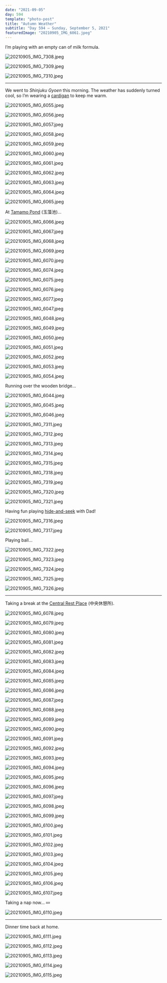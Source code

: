 ```yaml
---
date: "2021-09-05"
day: 594
template: "photo-post"
title: "Autumn Weather"
subtitle: "Day 594 – Sunday, September 5, 2021"
featuredImage: "20210905_IMG_6061.jpeg"
---
```


I’m playing with an empty can of milk formula.

![20210905_IMG_7308.jpeg](20210905_IMG_7308.jpeg)

![20210905_IMG_7309.jpeg](20210905_IMG_7309.jpeg)

![20210905_IMG_7310.jpeg](20210905_IMG_7310.jpeg)

<hr />

We went to *Shinjuku Gyoen* this morning. The weather has suddenly turned cool, so I’m wearing a <a href="https://en.wikipedia.org/wiki/Cardigan_(sweater)">cardigan</a> to keep me warm.

![20210905_IMG_6055.jpeg](20210905_IMG_6055.jpeg)

![20210905_IMG_6056.jpeg](20210905_IMG_6056.jpeg)

![20210905_IMG_6057.jpeg](20210905_IMG_6057.jpeg)

![20210905_IMG_6058.jpeg](20210905_IMG_6058.jpeg)

![20210905_IMG_6059.jpeg](20210905_IMG_6059.jpeg)

![20210905_IMG_6060.jpeg](20210905_IMG_6060.jpeg)

![20210905_IMG_6061.jpeg](20210905_IMG_6061.jpeg)

![20210905_IMG_6062.jpeg](20210905_IMG_6062.jpeg)

![20210905_IMG_6063.jpeg](20210905_IMG_6063.jpeg)

![20210905_IMG_6064.jpeg](20210905_IMG_6064.jpeg)

![20210905_IMG_6065.jpeg](20210905_IMG_6065.jpeg)

At <a href="https://goo.gl/maps/vVE8m7ZhYP7cMko79">Tamamo Pond</a> (玉藻池)…

![20210905_IMG_6066.jpeg](20210905_IMG_6066.jpeg)

![20210905_IMG_6067.jpeg](20210905_IMG_6067.jpeg)

![20210905_IMG_6068.jpeg](20210905_IMG_6068.jpeg)

![20210905_IMG_6069.jpeg](20210905_IMG_6069.jpeg)

![20210905_IMG_6070.jpeg](20210905_IMG_6070.jpeg)

![20210905_IMG_6074.jpeg](20210905_IMG_6074.jpeg)

![20210905_IMG_6075.jpeg](20210905_IMG_6075.jpeg)

![20210905_IMG_6076.jpeg](20210905_IMG_6076.jpeg)

![20210905_IMG_6077.jpeg](20210905_IMG_6077.jpeg)

![20210905_IMG_6047.jpeg](20210905_IMG_6047.jpeg)

![20210905_IMG_6048.jpeg](20210905_IMG_6048.jpeg)

![20210905_IMG_6049.jpeg](20210905_IMG_6049.jpeg)

![20210905_IMG_6050.jpeg](20210905_IMG_6050.jpeg)

![20210905_IMG_6051.jpeg](20210905_IMG_6051.jpeg)

![20210905_IMG_6052.jpeg](20210905_IMG_6052.jpeg)

![20210905_IMG_6053.jpeg](20210905_IMG_6053.jpeg)

![20210905_IMG_6054.jpeg](20210905_IMG_6054.jpeg)

Running over the wooden bridge…

![20210905_IMG_6044.jpeg](20210905_IMG_6044.jpeg)

![20210905_IMG_6045.jpeg](20210905_IMG_6045.jpeg)

![20210905_IMG_6046.jpeg](20210905_IMG_6046.jpeg)

![20210905_IMG_7311.jpeg](20210905_IMG_7311.jpeg)

![20210905_IMG_7312.jpeg](20210905_IMG_7312.jpeg)

![20210905_IMG_7313.jpeg](20210905_IMG_7313.jpeg)

![20210905_IMG_7314.jpeg](20210905_IMG_7314.jpeg)

![20210905_IMG_7315.jpeg](20210905_IMG_7315.jpeg)

![20210905_IMG_7318.jpeg](20210905_IMG_7318.jpeg)

![20210905_IMG_7319.jpeg](20210905_IMG_7319.jpeg)

![20210905_IMG_7320.jpeg](20210905_IMG_7320.jpeg)

![20210905_IMG_7321.jpeg](20210905_IMG_7321.jpeg)

Having fun playing <a href="https://en.wikipedia.org/wiki/Hide-and-seek">hide-and-seek</a> with Dad!

![20210905_IMG_7316.jpeg](20210905_IMG_7316.jpeg)

![20210905_IMG_7317.jpeg](20210905_IMG_7317.jpeg)

Playing ball…

![20210905_IMG_7322.jpeg](20210905_IMG_7322.jpeg)

![20210905_IMG_7323.jpeg](20210905_IMG_7323.jpeg)

![20210905_IMG_7324.jpeg](20210905_IMG_7324.jpeg)

![20210905_IMG_7325.jpeg](20210905_IMG_7325.jpeg)

![20210905_IMG_7326.jpeg](20210905_IMG_7326.jpeg)

<hr />

Taking a break at the <a href="https://goo.gl/maps/2GT6ZXTyy7SKxwnY6">Central Rest Place</a> (中央休憩所).

![20210905_IMG_6078.jpeg](20210905_IMG_6078.jpeg)

![20210905_IMG_6079.jpeg](20210905_IMG_6079.jpeg)

![20210905_IMG_6080.jpeg](20210905_IMG_6080.jpeg)

![20210905_IMG_6081.jpeg](20210905_IMG_6081.jpeg)

![20210905_IMG_6082.jpeg](20210905_IMG_6082.jpeg)

![20210905_IMG_6083.jpeg](20210905_IMG_6083.jpeg)

![20210905_IMG_6084.jpeg](20210905_IMG_6084.jpeg)

![20210905_IMG_6085.jpeg](20210905_IMG_6085.jpeg)

![20210905_IMG_6086.jpeg](20210905_IMG_6086.jpeg)

![20210905_IMG_6087.jpeg](20210905_IMG_6087.jpeg)

![20210905_IMG_6088.jpeg](20210905_IMG_6088.jpeg)

![20210905_IMG_6089.jpeg](20210905_IMG_6089.jpeg)

![20210905_IMG_6090.jpeg](20210905_IMG_6090.jpeg)

![20210905_IMG_6091.jpeg](20210905_IMG_6091.jpeg)

![20210905_IMG_6092.jpeg](20210905_IMG_6092.jpeg)

![20210905_IMG_6093.jpeg](20210905_IMG_6093.jpeg)

![20210905_IMG_6094.jpeg](20210905_IMG_6094.jpeg)

![20210905_IMG_6095.jpeg](20210905_IMG_6095.jpeg)

![20210905_IMG_6096.jpeg](20210905_IMG_6096.jpeg)

![20210905_IMG_6097.jpeg](20210905_IMG_6097.jpeg)

![20210905_IMG_6098.jpeg](20210905_IMG_6098.jpeg)

![20210905_IMG_6099.jpeg](20210905_IMG_6099.jpeg)

![20210905_IMG_6100.jpeg](20210905_IMG_6100.jpeg)

![20210905_IMG_6101.jpeg](20210905_IMG_6101.jpeg)

![20210905_IMG_6102.jpeg](20210905_IMG_6102.jpeg)

![20210905_IMG_6103.jpeg](20210905_IMG_6103.jpeg)

![20210905_IMG_6104.jpeg](20210905_IMG_6104.jpeg)

![20210905_IMG_6105.jpeg](20210905_IMG_6105.jpeg)

![20210905_IMG_6106.jpeg](20210905_IMG_6106.jpeg)

![20210905_IMG_6107.jpeg](20210905_IMG_6107.jpeg)

Taking a nap now… 💤

![20210905_IMG_6110.jpeg](20210905_IMG_6110.jpeg)

<hr />

Dinner time back at home.

![20210905_IMG_6111.jpeg](20210905_IMG_6111.jpeg)

![20210905_IMG_6112.jpeg](20210905_IMG_6112.jpeg)

![20210905_IMG_6113.jpeg](20210905_IMG_6113.jpeg)

![20210905_IMG_6114.jpeg](20210905_IMG_6114.jpeg)

![20210905_IMG_6115.jpeg](20210905_IMG_6115.jpeg)
